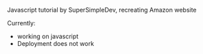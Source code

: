 Javascript tutorial by SuperSimpleDev, recreating Amazon website 

Currently:
- working on javascript
- Deployment does not work
